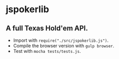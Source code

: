 # jspokerlib
## A full Texas Hold'em API.

- Import with `require("./src/jspokerlib.js")`.
- Compile the browser version with `gulp browser`.
- Test with `mocha tests/tests.js`.
